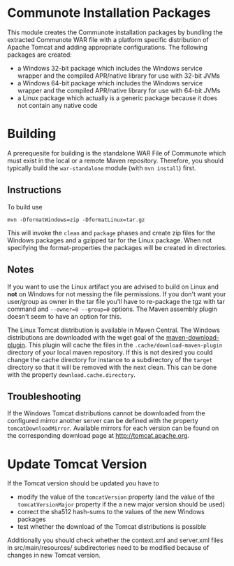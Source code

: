 # Communote Installation Packages
This module creates the Communote installation packages by bundling the extracted Communote WAR file with a platform specific distribution of Apache Tomcat and adding appropriate configurations. The following packages are created:
- a Windows 32-bit package which includes the Windows service wrapper and the compiled APR/native library for use with 32-bit JVMs
- a Windows 64-bit package which includes the Windows service wrapper and the compiled APR/native library for use with 64-bit JVMs
- a Linux package which actually is a generic package because it does not contain any native code

# Building
A prerequesite for building is the standalone WAR File of Communote which must exist in the local or a remote Maven repository. Therefore, you should typically build the `war-standalone` module (with `mvn install`) first.

## Instructions
To build use
```
mvn -DformatWindows=zip -DformatLinux=tar.gz
```
This will invoke the `clean` and `package` phases and create zip files for the Windows packages and a gzipped tar for the Linux package. When not specifying the format-properties the packages will be created in directories.

## Notes
If you want to use the Linux artifact you are advised to build on Linux and **not** on Windows for not messing the file permissions. If you don't want your user/group as owner in the tar file you'll have to re-package the tgz with tar command and `--owner=0 --group=0` options. The Maven assembly plugin doesn't seem to have an option for this.

The Linux Tomcat distribution is available in Maven Central. The Windows distributions are downloaded with the wget goal of the [maven-download-plugin](https://github.com/maven-download-plugin/maven-download-plugin). This plugin will cache the files in the `.cache/download-maven-plugin` directory of your local maven repository. If this is not desired you could change the cache directory for instance to a subdirectory of the `target` directory so that it will be removed with the next clean. This can be done with the property `download.cache.directory`.

## Troubleshooting
If the Windows Tomcat distributions cannot be downloaded from the configured mirror another server can be defined with the property `tomcatDownloadMirror`. Available mirrors for each version can be found on the corresponding download page at http://tomcat.apache.org.

# Update Tomcat Version
If the Tomcat version should be updated you have to
- modify the value of the `tomcatVersion` property (and the value of the `tomcatVersionMajor` property if the a new major version should be used)
- correct the sha512 hash-sums to the values of the new Windows packages
- test whether the download of the Tomcat distributions is possible

Additionally you should check whether the context.xml and server.xml files in src/main/resources/ subdirectories need to be modified because of changes in new Tomcat version.